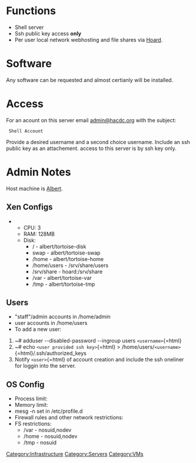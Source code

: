 # Functions

-   Shell server
-   Ssh public key access **only**
-   Per user local network webhosting and file shares via
    [Hoard](Hoard).

# Software

Any software can be requested and almost certianly will be installed.

# Access

For an acount on this server email admin@hacdc.org with the subject:

` Shell Account`

Provide a desired username and a second choice username. Include an ssh
public key as an attachement. access to this server is by ssh key only.

# Admin Notes

Host machine is [Albert](Albert).

## Xen Configs

-   -   CPU: 3
    -   RAM: 128MB
    -   Disk:
        -   / - albert/tortoise-disk
        -   swap - albert/tortoise-swap
        -   /home - albert/tortoise-home
        -   /home/users - /srv/share/users
        -   /srv/share - hoard:/srv/share
        -   /var - albert/tortoise-var
        -   /tmp - albert/tortoise-tmp

## Users

-   "staff"/admin accounts in /home/admin
-   user accounts in /home/users
-   To add a new user:

1.  \~# adduser --disabled-password --ingroup users `<username>`{=html}
2.  \~# echo `<user provided ssh key>`{=html} \>
    /home/users/`<username>`{=html}/.ssh/authorized_keys
3.  Notify `<user>`{=html} of account creation and include the ssh
    oneliner for loggin into the server.

## OS Config

-   Process limit:
-   Memory limit:
-   mesg -n set in /etc/profile.d
-   Firewall rules and other network restrictions:
-   FS restrictions:
    -   /var - nosuid,nodev
    -   /home - nosuid,nodev
    -   /tmp - nosuid

[Category:Infrastructure](Category:Infrastructure)
[Category:Servers](Category:Servers)
[Category:VMs](Category:VMs)

